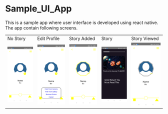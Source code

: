 # Sample_UI_App
This is a sample app where user interface is developed using react native. The app contain following screens.
<table>
  <tr>
    <td>No Story</td>
     <td>Edit Profile</td>
     <td>Story Added</td>
    <td>Story</td>
     <td>Story Viewed</td>
  </tr>
  <tr>
    <td><img src="./Screens/noStory.jpg" width=100%></td>
    <td><img src="./Screens/editProfile.jpg" width=100% ></td>
    <td><img src="./Screens/storyAdded.jpg" width=100%></td>
    <td><img src="./Screens/Story.jpg" width=100% ></td>
    <td><img src="./Screens/storyViewed.jpg" width=100%></td>
  </tr>
 </table>



